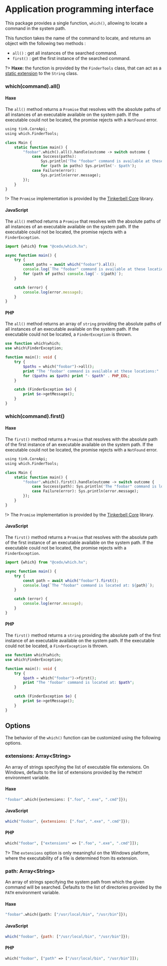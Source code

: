 # Application programming interface
This package provides a single function, `which()`, allowing to locate a command in the system path.

This function takes the name of the command to locate, and returns an object with the following two methods :
- `all()` : get all instances of the searched command.
- `first()` : get the first instance of the searched command.

?> **Haxe:** the function is provided by the `FinderTools` class,
that can act as a [static extension](https://haxe.org/manual/lf-static-extension.html) to the `String` class.

### **which(command).all()**

<!-- tabs:start -->

#### **Haxe**
The `all()` method returns a `Promise` that resolves with the absolute paths of all instances of an executable available on the system path.
If the executable could not be located, the promise rejects with a `NotFound` error.

```haxe
using tink.CoreApi;
using which.FinderTools;

class Main {
	static function main() {
		"foobar".which().all().handle(outcome -> switch outcome {
			case Success(paths):
				Sys.println('The "foobar" command is available at these locations:');
				for (path in paths) Sys.println('- $path');
			case Failure(error):
				Sys.println(error.message);
		});
	}
}
```

!> The `Promise` implementation is provided by the [Tinkerbell Core](https://haxetink.github.io/tink_core) library.

#### **JavaScript**
The `all()` method returns a `Promise` that resolves with the absolute paths of all instances of an executable available on the system path.
If the executable could not be located, the promise rejects with a `FinderException`.

```javascript
import {which} from "@cedx/which.hx";

async function main() {
	try {
		const paths = await which("foobar").all();
		console.log(`The "foobar" command is available at these locations: ${path}`);
		for (path of paths) console.log(`- ${path}`);
	}

	catch (error) {
		console.log(error.message);
	}
}
```

#### **PHP**
The `all()` method returns an array of `string` providing the absolute paths of all instances of an executable available on the system path.
If the executable could not be located, a `FinderException` is thrown.

```php
use function which\which;
use which\FinderException;

function main(): void {
	try {
		$paths = which("foobar")->all();
		print "The 'foobar' command is available at these locations:" . PHP_EOL;
		for ($paths as $path) print "- $path" . PHP_EOL;
	}

	catch (FinderException $e) {
		print $e->getMessage();
	}
}
```

<!-- tabs:end -->

### **which(command).first()**

<!-- tabs:start -->

#### **Haxe**
The `first()` method returns a `Promise` that resolves with the absolute path of the first instance of an executable available on the system path.
If the executable could not be located, the promise rejects with a `NotFound` error.

```haxe
using tink.CoreApi;
using which.FinderTools;

class Main {
	static function main() {
		"foobar".which().first().handle(outcome -> switch outcome {
			case Success(path): Sys.println('The "foobar" command is located at: $path');
			case Failure(error): Sys.println(error.message);
		});
	}
}
```

!> The `Promise` implementation is provided by the [Tinkerbell Core](https://haxetink.github.io/tink_core) library.

#### **JavaScript**
The `first()` method returns a `Promise` that resolves with the absolute path of the first instance of an executable available on the system path.
If the executable could not be located, the promise rejects with a `FinderException`.

```javascript
import {which} from "@cedx/which.hx";

async function main() {
	try {
		const path = await which("foobar").first();
		console.log(`The "foobar" command is located at: ${path}`);
	}

	catch (error) {
		console.log(error.message);
	}
}
```

#### **PHP**
The `first()` method returns a `string` providing the absolute path of the first instance of an executable available on the system path.
If the executable could not be located, a `FinderException` is thrown.

```php
use function which\which;
use which\FinderException;

function main(): void {
	try {
		$path = which("foobar")->first();
		print "The 'foobar' command is located at: $path";
	}

	catch (FinderException $e) {
		print $e->getMessage();
	}
}
```

<!-- tabs:end -->

## Options
The behavior of the `which()` function can be customized using the following options.

### **extensions**: Array&lt;String&gt;
An array of strings specifying the list of executable file extensions.
On Windows, defaults to the list of extensions provided by the `PATHEXT` environment variable.

<!-- tabs:start -->

#### **Haxe**
```haxe
"foobar".which({extensions: [".foo", ".exe", ".cmd"]});
```

#### **JavaScript**
```javascript
which("foobar", {extensions: [".foo", ".exe", ".cmd"]});
```

#### **PHP**
```php
which("foobar", ["extensions" => [".foo", ".exe", ".cmd"]]);
```

<!-- tabs:end -->

?> The `extensions` option is only meaningful on the Windows platform, where the executability of a file is determined from its extension.

### **path**: Array&lt;String&gt;
An array of strings specifying the system path from which the given command will be searched.
Defaults to the list of directories provided by the `PATH` environment variable.

<!-- tabs:start -->

#### **Haxe**
```haxe
"foobar".which({path: ["/usr/local/bin", "/usr/bin"]});
```

#### **JavaScript**
```javascript
which("foobar", {path: ["/usr/local/bin", "/usr/bin"]});
```

#### **PHP**
```php
which("foobar", ["path" => ["/usr/local/bin", "/usr/bin"]]);
```

<!-- tabs:end -->
